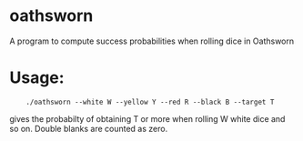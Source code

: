 # oathsworn
A program to compute success probabilities when rolling dice in Oathsworn

# Usage:

        ./oathsworn --white W --yellow Y --red R --black B --target T
gives the probabilty of obtaining T or more when rolling W white dice and so on. Double blanks are counted as zero.


